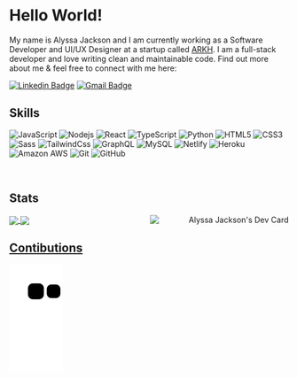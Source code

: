 # Hello World!

My name is Alyssa Jackson and I am currently working as a Software Developer and UI/UX Designer at a startup called [ARKH](https://arkh.com/). I am a full-stack developer and love writing clean and maintainable code. Find out more about me & feel free to connect with me here:

  
[![Linkedin Badge](https://img.shields.io/badge/-alyssariah-blue?style=flat-square&logo=Linkedin&logoColor=white&link=https://www.linkedin.com/in/alyssa-riah-jackson/)](https://www.linkedin.com/in/alyssa-riah-jackson/)
[![Gmail Badge](https://img.shields.io/badge/-alyssariah@gmail.com-c14438?style=flat-square&logo=Gmail&logoColor=white&link=mailto:alyssariah@gmail.com)](mailto:alyssariah@gmail.com)
  
 
 ## Skills
![JavaScript](https://img.shields.io/badge/-JavaScript-black?style=for-the-badge&logo=javascript)
![Nodejs](https://img.shields.io/badge/-Nodejs-black?style=for-the-badge&logo=Node.js)
![React](https://img.shields.io/badge/-React-black?style=for-the-badge&logo=react)
![TypeScript](https://img.shields.io/badge/TypeScript-007ACC?style=for-the-badge&logo=typescript&logoColor=white)
![Python](https://img.shields.io/badge/-Python-black?style=for-the-badge&logo=Python)
![HTML5](https://img.shields.io/badge/-HTML5-E34F26?style=for-the-badge&logo=html5&logoColor=white)
![CSS3](https://img.shields.io/badge/-CSS3-1572B6?style=for-the-badge&logo=css3)
![Sass](https://img.shields.io/badge/Sass-CC6699?style=for-the-badge&logo=sass&logoColor=white)
![TailwindCss](https://img.shields.io/badge/Tailwind_CSS-38B2AC?style=for-the-badge&logo=tailwind-css&logoColor=white)
![GraphQL](https://img.shields.io/badge/-GraphQL-E10098?style=for-the-badge&logo=graphql)
![MySQL](https://img.shields.io/badge/-MySQL-black?style=for-the-badge&logo=mysql)
![Netlify](https://img.shields.io/badge/Netlify-00C7B7?style=for-the-badge&logo=netlify&logoColor=white)
![Heroku](https://img.shields.io/badge/-Heroku-430098?style=for-the-badge&logo=heroku)
![Amazon AWS](https://img.shields.io/badge/Amazon%20AWS-232F3E?style=for-the-badge&logo=amazon-aws)
![Git](https://img.shields.io/badge/-Git-black?style=for-the-badge&logo=git)
![GitHub](https://img.shields.io/badge/-GitHub-181717?style=for-the-badge&logo=github)
  
</br>

## Stats

<a href="https://app.daily.dev/alyssariah" align='right'><img src="https://api.daily.dev/devcards/7eee76206f954a7c91509564dc6e04fd.png?r=kfn" width="250" alt="Alyssa Jackson's Dev Card" align='right'/></a>

<div>
  <a href="https://github.com/alyssariah">
   <img align="center" height="170" src="https://github-readme-stats.vercel.app/api/top-langs/?username=alyssariah&layout=compact&langs_count=16&theme=dracula"/>
  <img align="center" src="https://github-readme-stats.vercel.app/api?username=alyssariah&show_icons=true&theme=dracula&include_all_commits=true&count_private=true&hide=issues"/>
</div>

## Contibutions

 
  ![Snake animation](https://github.com/alyssariah/alyssariah/blob/output/github-contribution-grid-snake.svg)
 
